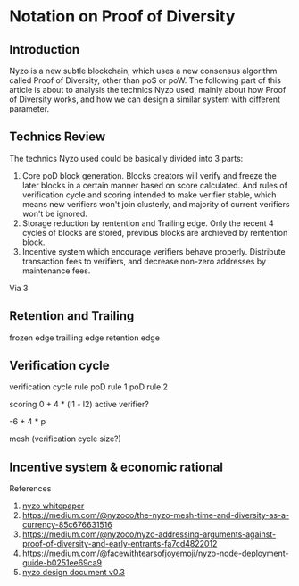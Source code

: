 # Notation on Proof of Diversity

## Introduction
Nyzo is a new subtle blockchain, which uses a new consensus algorithm called Proof of Diversity, other than poS or poW.
The following part of this article is about to analysis the technics Nyzo used,
mainly about how Proof of Diversity works,
and how we can design a similar system with different parameter.

## Technics Review
The technics Nyzo used could be basically divided into 3 parts:
1. Core poD block generation.
  Blocks creators will verify and freeze the later blocks in a certain manner based on score calculated.
  And rules of verification cycle and scoring intended to make verifier stable,
  which means new verifiers won't join clusterly, and majority of current verifiers won't be ignored.
2. Storage reduction by rentention and Trailing edge.
  Only the recent 4 cycles of blocks are stored, previous blocks are archieved by rentention block.
3. Incentive system which encourage verifiers behave properly.
  Distribute transaction fees to verifiers, and decrease non-zero addresses by maintenance fees.

Via 3 
## Retention and Trailing

frozen edge
trailling edge
retention edge

## Verification cycle
verification cycle rule
poD rule 1
poD rule 2

scoring
0 + 4 * (l1 - l2)
active verifier?

-6 + 4 * p

mesh (verification cycle size?)

## Incentive system & economic rational

References
1. [nyzo whitepaper](https://nyzo.co/whitePaper)
2. https://medium.com/@nyzoco/the-nyzo-mesh-time-and-diversity-as-a-currency-85c676631516
3. https://medium.com/@nyzoco/nyzo-addressing-arguments-against-proof-of-diversity-and-early-entrants-fa7cd4822012
4. https://medium.com/@facewithtearsofjoyemoji/nyzo-node-deployment-guide-b0251ee69ca9
5. [nyzo design document v0.3](https://docs.google.com/presentation/d/1hrXX6jgtcQYgl7qja94qnNQrFnUslKfy0V3Bed7f1QQ)
